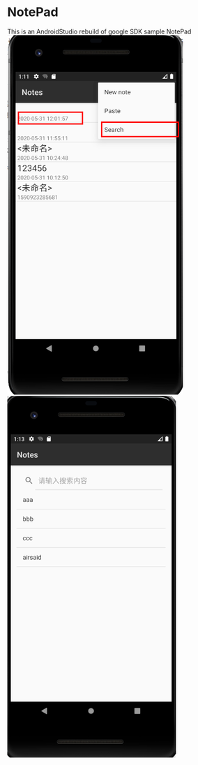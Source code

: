 # NotePad
This is an AndroidStudio rebuild of google SDK sample NotePad
![image](https://github.com/guyusi-github/fjun_android/blob/master/NotePad-master/image/result1.png)
![image](https://github.com/guyusi-github/fjun_android/blob/master/NotePad-master/image/result2.png)

